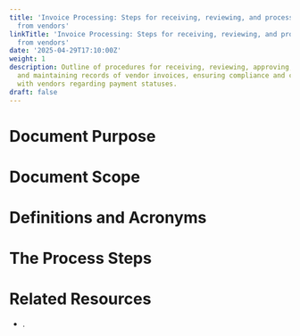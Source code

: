 ```yaml
---
title: 'Invoice Processing: Steps for receiving, reviewing, and processing invoices
  from vendors'
linkTitle: 'Invoice Processing: Steps for receiving, reviewing, and processing invoices
  from vendors'
date: '2025-04-29T17:10:00Z'
weight: 1
description: Outline of procedures for receiving, reviewing, approving, processing,
  and maintaining records of vendor invoices, ensuring compliance and communication
  with vendors regarding payment statuses.
draft: false
---
```



# Document Purpose

<!-- Unsupported block type: divider -->

<!-- Unsupported block type: unsupported -->



# Document Scope

<!-- Unsupported block type: divider -->

<!-- Unsupported block type: unsupported -->

# Definitions and Acronyms

<!-- Unsupported block type: divider -->

<!-- Unsupported block type: child_database -->

# The Process Steps

<!-- Unsupported block type: divider -->

<!-- Unsupported block type: unsupported -->

<!-- Unsupported block type: table_of_contents -->



# Related Resources

<!-- Unsupported block type: divider -->

- .